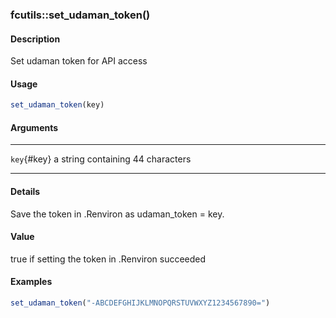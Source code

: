 ### fcutils::set_udaman_token()

#### Description

Set udaman token for API access

#### Usage

``` R
set_udaman_token(key)
```

#### Arguments

  ------------- -----------------------------------
  `key`{#key}   a string containing 44 characters
  ------------- -----------------------------------

#### Details

Save the token in .Renviron as udaman_token = key.

#### Value

true if setting the token in .Renviron succeeded

#### Examples

``` R
set_udaman_token("-ABCDEFGHIJKLMNOPQRSTUVWXYZ1234567890=")
```
